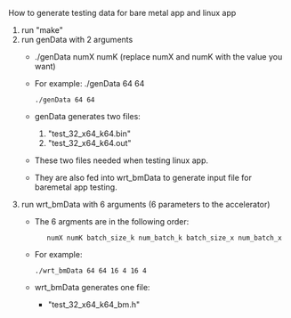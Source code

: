 How to generate testing data for bare metal app and linux app

1. run "make"
2. run genData with 2 arguments
   * ./genData numX numK (replace numX and numK with the value you want)
   * For example: ./genData 64 64

         ./genData 64 64

    *   genData generates two files:

        1. "test_32_x64_k64.bin"
        2. "test_32_x64_k64.out"
        
    * These two files needed when testing linux app.
    * They are also fed into wrt_bmData to generate input file for
        baremetal app testing.
3. run wrt_bmData with 6 arguments (6 parameters to the accelerator)
   * The 6 argments are in the following order:

            numX numK batch_size_k num_batch_k batch_size_x num_batch_x
   * For example: 
 
         ./wrt_bmData 64 64 16 4 16 4
    *   wrt_bmData generates one file:
        * "test_32_x64_k64_bm.h"

